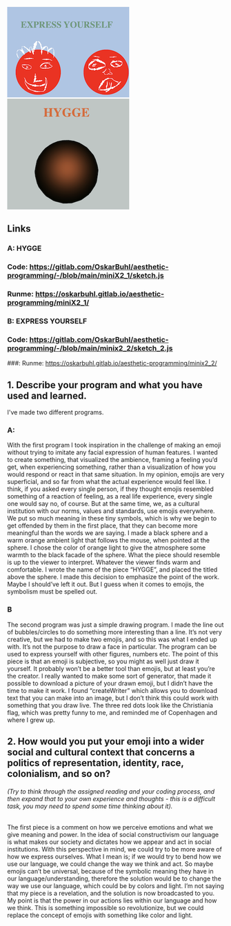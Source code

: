 
![](express.png) ![](hygge.png)


## Links
### A: HYGGE
### Code: https://gitlab.com/OskarBuhl/aesthetic-programming/-/blob/main/miniX2_1/sketch.js
### Runme: https://oskarbuhl.gitlab.io/aesthetic-programming/miniX2_1/

### B: EXPRESS YOURSELF
### Code: https://gitlab.com/OskarBuhl/aesthetic-programming/-/blob/main/minix2_2/sketch_2.js
###: Runme: https://oskarbuhl.gitlab.io/aesthetic-programming/minix2_2/


## 1. Describe your program and what you have used and learned.

I've made two different programs.
### A:
With the first program I took inspiration in the challenge of making an emoji without trying to imitate any facial expression of human features. I wanted to create something, that visualized the ambience, framing a feeling you’d get, when experiencing something, rather than a visualization of how you would respond or react in that same situation. In my opinion, emojis are very superficial, and so far from what the actual experience would feel like. I think, if you asked every single person, if they thought emojis resembled something of a reaction of feeling, as a real life experience, every single one would say no, of course. But at the same time, we, as a cultural institution with our norms, values and standards, use emojis everywhere. We put so much meaning in these tiny symbols, which is why we begin to get offended by them in the first place, that they can become more meaningful than the words we are saying.
I made a black sphere and a warm orange ambient light that follows the mouse, when pointed at the sphere. I chose the color of orange light to give the atmosphere some warmth to the black facade of the sphere. What the piece should resemble is up to the viewer to interpret. Whatever the viewer finds warm and comfortable. I wrote the name of the piece “HYGGE”, and placed the titled above the sphere. I made this decision to emphasize the point of the work. Maybe I should’ve left it out.
But I guess when it comes to emojis, the symbolism must be spelled out.
### B
The second program was just a simple drawing program. I made the line out of bubbles/circles to do something more interesting than a line. It’s not very creative, but we had to make two emojis, and so this was what I ended up with. It’s not the purpose to draw a face in particular. The program can be used to express yourself with other figures, numbers etc. The point of this piece is that an emoji is subjective, so you might as well just draw it yourself. It probably won’t be a better tool than emojis, but at least you’re the creator.
I really wanted to make some sort of generator, that made it possible to download a picture of your drawn emoji, but I didn’t have the time to make it work. I found “createWriter” which allows you to download text that you can make into an image, but I don’t think this could work with something that you draw live. The three red dots look like the Christiania flag, which was pretty funny to me, and reminded me of Copenhagen and where I grew up.

## 2. How would you put your emoji into a wider social and cultural context that concerns a politics of representation, identity, race, colonialism, and so on?
###### (Try to think through the assigned reading and your coding process, and then expand that to your own experience and thoughts - this is a difficult task, you may need to spend some time thinking about it).

The first piece is a comment on how we perceive emotions and what we give meaning and power. In the idea of social constructivism our language is what makes our society and dictates how we appear and act in social institutions. With this perspective in mind, we could try to be more aware of how we express ourselves. What I mean is; if we would try to bend how we use our language, we could change the way we think and act. So maybe emojis can’t be universal, because of the symbolic meaning they have in our language/understanding, therefore the solution would be to change the way we use our language, which could be by colors and light. I’m not saying that my piece is a revelation, and the solution is now broadcasted to you. My point is that the power in our actions lies within our language and how we think. This is something impossible so revolutionize, but we could replace the concept of emojis with something like color and light. 
